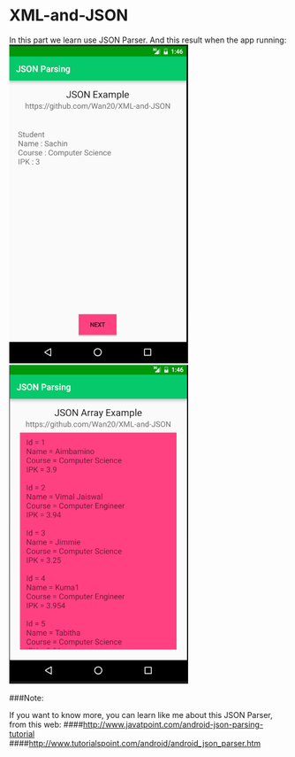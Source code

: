 # XML-and-JSON
In this part we learn use JSON Parser. And this result when the app running:
![alt tag](https://github.com/Wan20/MyApps/blob/JSONParsing/JSON.png)
![alt tag](https://github.com/Wan20/MyApps/blob/JSONParsing/JSONArray.png)

###Note:

If you want to know more, you can learn like me about this JSON Parser, from this web: 
####http://www.javatpoint.com/android-json-parsing-tutorial 
####http://www.tutorialspoint.com/android/android_json_parser.htm
